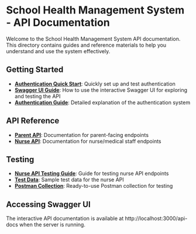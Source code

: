 # School Health Management System - API Documentation

Welcome to the School Health Management System API documentation. This directory contains guides and reference materials to help you understand and use the system effectively.

## Getting Started

- **[Authentication Quick Start](./authentication-quickstart.md)**: Quickly set up and test authentication
- **[Swagger UI Guide](./swagger-usage-guide.md)**: How to use the interactive Swagger UI for exploring and testing the API
- **[Authentication Guide](./authentication-guide.md)**: Detailed explanation of the authentication system

## API Reference

- **[Parent API](./parent-api.md)**: Documentation for parent-facing endpoints
- **[Nurse API](./nurse-api.md)**: Documentation for nurse/medical staff endpoints

## Testing

- **[Nurse API Testing Guide](./nurse-api-testing.md)**: Guide for testing nurse API endpoints
- **[Test Data](./nurse-api-test-data.md)**: Sample test data for the nurse API
- **[Postman Collection](./nurse-api-postman.json)**: Ready-to-use Postman collection for testing

## Accessing Swagger UI

The interactive API documentation is available at http://localhost:3000/api-docs when the server is running.
